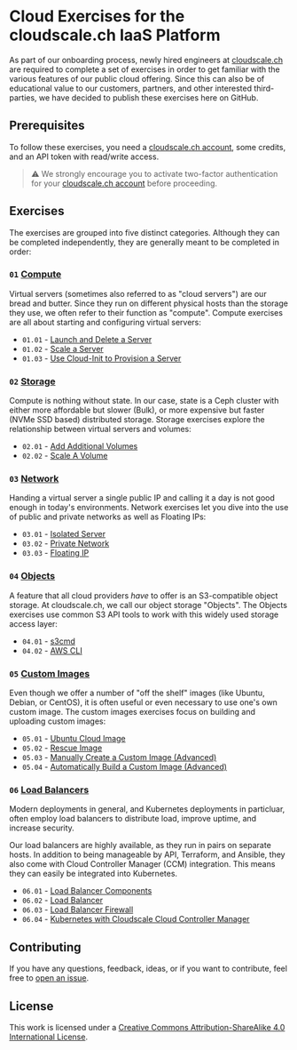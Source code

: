 # Cloud Exercises for the cloudscale.ch IaaS Platform
As part of our onboarding process, newly hired engineers at [cloudscale.ch](https://www.cloudscale.ch) are required to complete a set of exercises in order to get familiar with the various features of our public cloud offering. Since this can also be of educational value to our customers, partners, and other interested third-parties, we have decided to publish these exercises here on GitHub.

## Prerequisites

To follow these exercises, you need a [cloudscale.ch account](https://control.cloudscale.ch/signup), some credits, and an API token with read/write access.

> ⚠️ We strongly encourage you to activate two-factor authentication for your [cloudscale.ch account](https://control.cloudscale.ch/security/two-factor-auth) before proceeding.

## Exercises

The exercises are grouped into five distinct categories. Although they can be completed independently, they are generally meant to be completed in order:

### `01` [Compute](./exercises/01-compute.md)

Virtual servers (sometimes also referred to as "cloud servers") are our bread and butter. Since they run on different physical hosts than the storage they use, we often refer to their function as "compute". Compute exercises are all about starting and configuring virtual servers:

* `01.01` - [Launch and Delete a Server](./exercises/01-compute.md#0101---launch-and-delete-a-server)
* `01.02` - [Scale a Server](./exercises/01-compute.md#0102---scale-a-server)
* `01.03` - [Use Cloud-Init to Provision a Server](./exercises/01-compute.md#0103---use-cloud-init-to-provision-a-server)

### `02` [Storage](./exercises/02-storage.md)

Compute is nothing without state. In our case, state is a Ceph cluster with either more affordable but slower (Bulk), or more expensive but faster (NVMe SSD based) distributed storage. Storage exercises explore the relationship between virtual servers and volumes:

* `02.01` - [Add Additional Volumes](./exercises/02-storage.md#0201---add-additional-volumes)
* `02.02` - [Scale A Volume](./exercises/02-storage.md#0202---scale-a-volume)

### `03` [Network](./exercises/03-network.md)

Handing a virtual server a single public IP and calling it a day is not good enough in today's environments. Network exercises let you dive into the use of public and private networks as well as Floating IPs:

* `03.01` - [Isolated Server](./exercises/03-network.md#0301---isolated-server)
* `03.02` - [Private Network](./exercises/03-network.md#0302---private-network)
* `03.03` - [Floating IP](./exercises/03-network.md#0303---floating-ip)

### `04` [Objects](./exercises/04-objects.md)

A feature that all cloud providers *have* to offer is an S3-compatible object storage. At cloudscale.ch, we call our object storage "Objects". The Objects exercises use common S3 API tools to work with this widely used storage access layer:

* `04.01` - [s3cmd](./exercises/04-objects.md#0401---s3cmd)
* `04.02` - [AWS CLI](./exercises/04-objects.md#0402---aws-cli)

### `05` [Custom Images](./exercises/05-custom-images.md)

Even though we offer a number of "off the shelf" images (like Ubuntu, Debian, or CentOS), it is often useful or even necessary to use one's own custom image. The custom images exercises focus on building and uploading custom images:

* `05.01` - [Ubuntu Cloud Image](./exercises/05-custom-images.md#0501---ubuntu-cloud-image)
* `05.02` - [Rescue Image](./exercises/05-custom-images.md#0502---rescue-image)
* `05.03` - [Manually Create a Custom Image (Advanced)](./exercises/05-custom-images.md#0503---manually-create-a-custom-image-advanced)
* `05.04` - [Automatically Build a Custom Image (Advanced)](./exercises/05-custom-images.md#0504---automatically-build-a-custom-image-advanced)

### `06` [Load Balancers](./exercises/06-load-balancers.md)

Modern deployments in general, and Kubernetes deployments in particluar, often employ load balancers to distribute load, improve uptime, and increase security.

Our load balancers are highly available, as they run in pairs on separate hosts. In addition to being manageable by API, Terraform, and Ansible, they also come with Cloud Controller Manager (CCM) integration. This means they can easily be integrated into Kubernetes.

* `06.01` - [Load Balancer Components](./exercises/06-load-balancers.md#0601---load-balancer-components)
* `06.02` - [Load Balancer](./exercises/06-load-balancers.md#0602---load-balancer)
* `06.03` - [Load Balancer Firewall](./exercises/06-load-balancers.md#0603---load-balancer-firewall)
* `06.04` - [Kubernetes with Cloudscale Cloud Controller Manager](./exercises/06-load-balancers.md#0604---kubernetes-with-cloudscale-cloud-controller-manager)

## Contributing

If you have any questions, feedback, ideas, or if you want to contribute, feel free to [open an issue](../../issues).

## License

This work is licensed under a <a rel="license" href="http://creativecommons.org/licenses/by-sa/4.0/">Creative Commons Attribution-ShareAlike 4.0 International License</a>.
